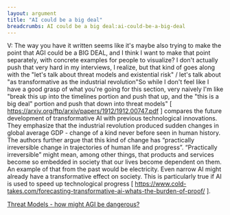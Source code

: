 ```yaml
---
layout: argument
title: "AI could be a big deal"
breadcrumbs: AI could be a big deal:ai-could-be-a-big-deal
---
```

V: The way you have it written seems like it's maybe also trying to make the point that AGI could be a BIG DEAL, and I think I want to make that point separately, with concrete examples for people to visualize? I don't actually push that very hard in my interviews, I realize, but that kind of goes along with the "let's talk about threat models and  existential risk"  / let's talk about "as transformative as the industrial revolution"So while I don't feel like I have a good grasp of what you're going for this section, very naively I'm like "break this up into the timelines portion and push that up, and the "this is a big deal" portion and push that down into threat models"
[
https://arxiv.org/ftp/arxiv/papers/1912/1912.00747.pdf
] compares the future development of transformative AI with previous technological innovations. They emphasize that the industrial revolution produced sudden changes in global average GDP - change of a kind never before seen in human history. The authors further argue that this kind of change has “practically irreversible change in trajectories of human life and progress”. “Practically irreversible” might mean, among other things, that products and services become so embedded in society that our lives become dependent on them. An example of that from the past would be electricity.
Even narrow AI might already have a transformative effect on society. This is particularly true if AI is used to speed up technological progress [
https://www.cold-takes.com/forecasting-transformative-ai-whats-the-burden-of-proof/
].
<div><a href='/arguments/threat--models.html'>Threat Models - how might AGI be dangerous?</a></div>
